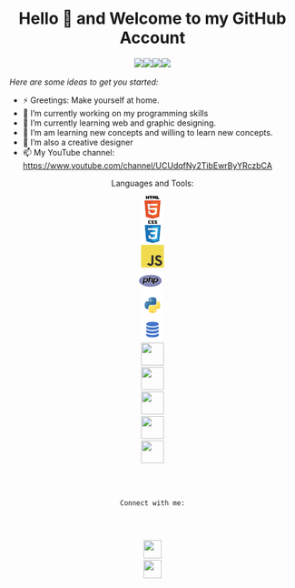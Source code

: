  <h1 align="center">Hello 👋 and Welcome to my GitHub Account </h1>
                                                                          

<p align="center"><img src="https://img.shields.io/badge/Thinking-Out of the box-Blue"><img src="https://img.shields.io/badge/Passion-Coding-Blue"><img src="https://img.shields.io/badge/Mentality-Stoic-red"><img src="https://img.shields.io/badge/Interests-Charity-Blue"></p>


*Here are some ideas to get you started:*

- ⚡ Greetings: Make yourself at home. 
- 🔭 I’m currently working on my programming skills 
- 🌱 I’m currently learning web and graphic designing.
- 👯 I’m am learning new concepts and willing to learn new concepts.
- 🤔 I’m also a creative designer
- 📫 My YouTube channel: https://www.youtube.com/channel/UCUdqfNy2TibEwrByYRczbCA



<p align="center">Languages and Tools:</p> 

<p align="center"><code><img width="40" height="40" src="https://raw.githubusercontent.com/github/explore/80688e429a7d4ef2fca1e82350fe8e3517d3494d/topics/html/html.png">
<img width="40" height="40" src="https://raw.githubusercontent.com/github/explore/80688e429a7d4ef2fca1e82350fe8e3517d3494d/topics/css/css.png">
<img width="40" height="40" src="https://raw.githubusercontent.com/github/explore/80688e429a7d4ef2fca1e82350fe8e3517d3494d/topics/javascript/javascript.png">
<img width="40" height="40" src="https://raw.githubusercontent.com/github/explore/80688e429a7d4ef2fca1e82350fe8e3517d3494d/topics/php/php.png"> 
<img width="40" height="40" src="https://raw.githubusercontent.com/github/explore/5c058a388828bb5fde0bcafd4bc867b5bb3f26f3/topics/python/python.png">
<img width="40" height="40" src="https://raw.githubusercontent.com/github/explore/80688e429a7d4ef2fca1e82350fe8e3517d3494d/topics/sql/sql.png">
<img width="40" height="40" src="https://cdn.jsdelivr.net/npm/simple-icons@v3/icons/adobephotoshop.svg">
<img width="40" height="40" src="https://cdn.jsdelivr.net/npm/simple-icons@v3/icons/adobeillustrator.svg">
<img width="40" height="40" src="https://cdn.jsdelivr.net/npm/simple-icons@v3/icons/adobeindesign.svg">
<img width="40" height="40" src="https://simpleicons.org/icons/adobepremierepro.svg">
<img width="40" height="40" src="https://simpleicons.org/icons/adobeaftereffects.svg"></p>


<p align="center">Connect with me:</p>

<p align="center"><img height="32" width="32" src="https://cdn.jsdelivr.net/npm/simple-icons@v3/icons/linkedin.svg" />
<img height="32" width="32" src="https://cdn.jsdelivr.net/npm/simple-icons@v3/icons/youtube.svg" /><href="https://www.youtube.com/channel/UCUdqfNy2TibEwrByYRczbCA"></p>
